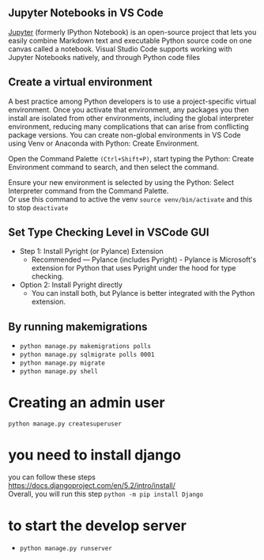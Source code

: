 ## Jupyter Notebooks in VS Code
[Jupyter](https://code.visualstudio.com/docs/datascience/jupyter-notebooks) (formerly IPython Notebook) is an open-source project that lets you easily combine Markdown text and executable Python source code on one canvas called a notebook. Visual Studio Code supports working with Jupyter Notebooks natively, and through Python code files

## Create a virtual environment
A best practice among Python developers is to use a project-specific virtual environment. Once you activate that environment, any packages you then install are isolated from other environments, including the global interpreter environment, reducing many complications that can arise from conflicting package versions. You can create non-global environments in VS Code using Venv or Anaconda with Python: Create Environment.  

Open the Command Palette `(Ctrl+Shift+P)`, start typing the Python: Create Environment command to search, and then select the command.

Ensure your new environment is selected by using the Python: Select Interpreter command from the Command Palette.  
Or use this command to active the venv `source venv/bin/activate` and this to stop `deactivate`

## Set Type Checking Level in VSCode GUI 

* Step 1: Install Pyright (or Pylance) Extension
  * Recommended — Pylance (includes Pyright) - Pylance is Microsoft's extension for Python that uses Pyright under the hood for type checking.
* Option 2: Install Pyright directly
  * You can install both, but Pylance is better integrated with the Python extension.

## By running makemigrations

* `python manage.py makemigrations polls`
* `python manage.py sqlmigrate polls 0001`
* `python manage.py migrate`
* `python manage.py shell`

# Creating an admin user
`python manage.py createsuperuser`

# you need to install django
you can follow these steps https://docs.djangoproject.com/en/5.2/intro/install/  
Overall, you will run this step `python -m pip install Django`

# to start the develop server
* `python manage.py runserver`
